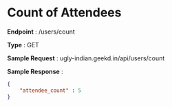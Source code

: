 # Count of Attendees
**Endpoint** : /users/count

**Type**	 : GET

**Sample Request** : ugly-indian.geekd.in/api/users/count

**Sample Response** :
```json
{
	"attendee_count" : 5
}
```